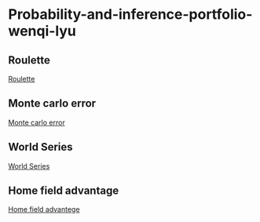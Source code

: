 
# Probability-and-inference-portfolio-wenqi-lyu

## Roulette

[Roulette](https://github.com/wenqilyu/probability-and-inference-portfolio-wenqi-lyu/blob/master/01-roulette/writeup01.Rmd)

## Monte carlo error

[Monte carlo error](https://github.com/wenqilyu/probability-and-inference-portfolio-wenqi-lyu/blob/master/02-monte-carlo-error/02-monte-carlo-error.Rmd)

## World Series

[World Series](https://github.com/wenqilyu/probability-and-inference-portfolio-wenqi-lyu/blob/master/03-Word%20series/writeup03.Rmd)

## Home field advantage

[Home field advantege](https://github.com/wenqilyu/probability-and-inference-portfolio-wenqi-lyu/blob/master/04-home-field-advantage/writeup04.Rmd)
